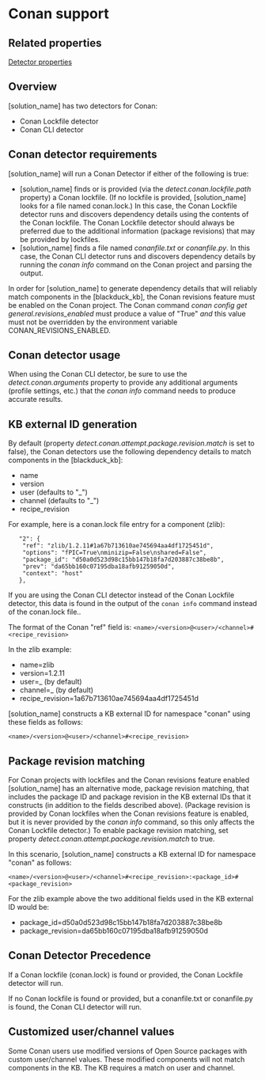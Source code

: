 # Conan support

## Related properties

[Detector properties](https://community.synopsys.com/s/document-item?bundleId=integrations-detect&topicId=properties%2Fdetectors%2Fconan.html)

## Overview

[solution_name] has two detectors for Conan:

* Conan Lockfile detector
* Conan CLI detector

## Conan detector requirements

[solution_name] will run a Conan Detector if either of the following is true:

* [solution_name] finds or is provided (via the *detect.conan.lockfile.path* property) a Conan lockfile. (If no lockfile is provided, [solution_name] looks for a file named conan.lock.) In this case, the Conan Lockfile detector runs and discovers dependency details using the contents of the Conan lockfile. The Conan Lockfile detector should always be preferred due to the additional information (package revisions) that may be provided by lockfiles.
* [solution_name] finds a file named *conanfile.txt* or *conanfile.py*. In this case, the Conan CLI detector runs and discovers dependency details by running the *conan info* command on the Conan project and parsing the output.

In order for [solution_name] to generate dependency details that will reliably match components
in the [blackduck_kb], the Conan revisions feature must be enabled on the Conan project.
The Conan command *conan config get general.revisions_enabled* must produce a value of "True"
*and* this value must not be overridden by the environment variable CONAN_REVISIONS_ENABLED.

## Conan detector usage

When using the Conan CLI detector, be sure to use the *detect.conan.arguments* property to provide any additional arguments (profile settings, etc.) that the *conan info* command needs to produce accurate results.

## KB external ID generation

By default (property *detect.conan.attempt.package.revision.match* is set to false), the Conan detectors use the following dependency details to match components in the [blackduck_kb]:

* name
* version
* user (defaults to "_")
* channel (defaults to "_")
* recipe_revision

For example, here is a conan.lock file entry for a component (zlib):
```
   "2": {
    "ref": "zlib/1.2.11#1a67b713610ae745694aa4df1725451d",
    "options": "fPIC=True\nminizip=False\nshared=False",
    "package_id": "d50a0d523d98c15bb147b18fa7d203887c38be8b",
    "prev": "da65bb160c07195dba18afb91259050d",
    "context": "host"
   },
```

If you are using the Conan CLI detector instead of the Conan Lockfile detector, this data is found in the output of the `conan info` command
instead of the conan.lock file..

The format of the Conan "ref" field is: `<name>/<version>@<user>/<channel>#<recipe_revision>`

In the zlib example:

* name=zlib
* version=1.2.11
* user=_ (by default)
* channel=_ (by default)
* recipe_revision=1a67b713610ae745694aa4df1725451d

[solution_name] constructs a KB external ID for namespace "conan" using these fields as follows:
```
<name>/<version>@<user>/<channel>#<recipe_revision>
```

## Package revision matching

For Conan projects with lockfiles and the Conan revisions feature enabled
[solution_name] has an alternative mode, package revision matching, that includes
the package ID and package revision in the KB external IDs that it constructs (in addition to the fields described above).
(Package revision is provided by Conan lockfiles when the Conan revisions feature is enabled,
but it is never provided by the *conan info* command, so this only affects the Conan Lockfile detector.)
To enable package revision matching, set
property *detect.conan.attempt.package.revision.match* to true.


In this scenario, [solution_name] constructs a KB external ID for namespace "conan" as follows:
```
<name>/<version>@<user>/<channel>#<recipe_revision>:<package_id>#<package_revision>
```

For the zlib example above the two additional fields used in the KB external ID would be:

* package_id=d50a0d523d98c15bb147b18fa7d203887c38be8b
* package_revision=da65bb160c07195dba18afb91259050d

## Conan Detector Precedence

If a Conan lockfile (conan.lock) is found or provided, the Conan Lockfile detector will run.

If no Conan lockfile is found or provided, but a conanfile.txt or conanfile.py is found, the
Conan CLI detector will run.

## Customized user/channel values

Some Conan users use modified versions of Open Source packages with custom user/channel values. These modified components will not match components in the KB.
The KB requires a match on user and channel.
